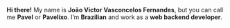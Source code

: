 **Hi there!** My name is **João Victor Vasconcelos Fernandes**, but you can call me **Pavel** or **Pavelixo**. I’m **Brazilian** and work as a **web backend developer**.
